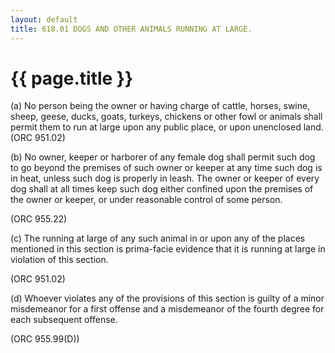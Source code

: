 ```yaml
---
layout: default 
title: 618.01 DOGS AND OTHER ANIMALS RUNNING AT LARGE.
---
```


{{ page.title }}
================

​(a) No person being the owner or having charge of cattle, horses,
swine, sheep, geese, ducks, goats, turkeys, chickens or other fowl or
animals shall permit them to run at large upon any public place, or upon
unenclosed land. (ORC 951.02)

​(b) No owner, keeper or harborer of any female dog shall permit such
dog to go beyond the premises of such owner or keeper at any time such
dog is in heat, unless such dog is properly in leash. The owner or
keeper of every dog shall at all times keep such dog either confined
upon the premises of the owner or keeper, or under reasonable control of
some person.

(ORC 955.22)

​(c) The running at large of any such animal in or upon any of the
places mentioned in this section is prima-facie evidence that it is
running at large in violation of this section.

(ORC 951.02)

​(d) Whoever violates any of the provisions of this section is guilty of
a minor misdemeanor for a first offense and a misdemeanor of the fourth
degree for each subsequent offense.

(ORC 955.99(D))
